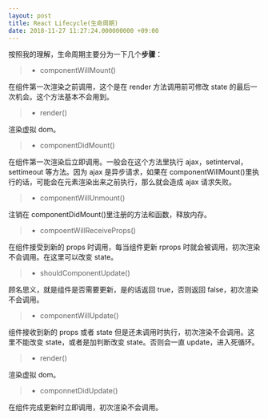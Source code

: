 ```yaml
---
layout: post
title: React Lifecycle(生命周期)
date: 2018-11-27 11:27:24.000000000 +09:00
---
```


按照我的理解，生命周期主要分为一下几个**步骤**：

> - componentWillMount()

在组件第一次渲染之前调用，这个是在 render 方法调用前可修改 state 的最后一次机会。这个方法基本不会用到。

> - render()

渲染虚拟 dom。

> - componentDidMount()

在组件第一次渲染后立即调用。一般会在这个方法里执行 ajax，setinterval，settimeout 等方法。因为 ajax 是异步请求，如果在 componentWillMount()里执行的话，可能会在元素渲染出来之前执行，那么就会造成 ajax 请求失败。

> - componentWillUnmount()

注销在 componentDidMount()里注册的方法和函数，释放内存。

> - compoentWillReceiveProps()

在组件接受到新的 props 时调用，每当组件更新 rprops 时就会被调用，初次渲染不会调用。在这里可以改变 state。

> - shouldComponentUpdate()

顾名思义，就是组件是否需要更新，是的话返回 true，否则返回 false，初次渲染不会调用。

> - componentWillUpdate()

组件接收到新的 props 或者 state 但是还未调用时执行，初次渲染不会调用。这里不能改变 state，或者是加判断改变 state。否则会一直 update，进入死循环。

> - render()

渲染虚拟 dom。

> - componnetDidUpdate()

在组件完成更新时立即调用，初次渲染不会调用。
